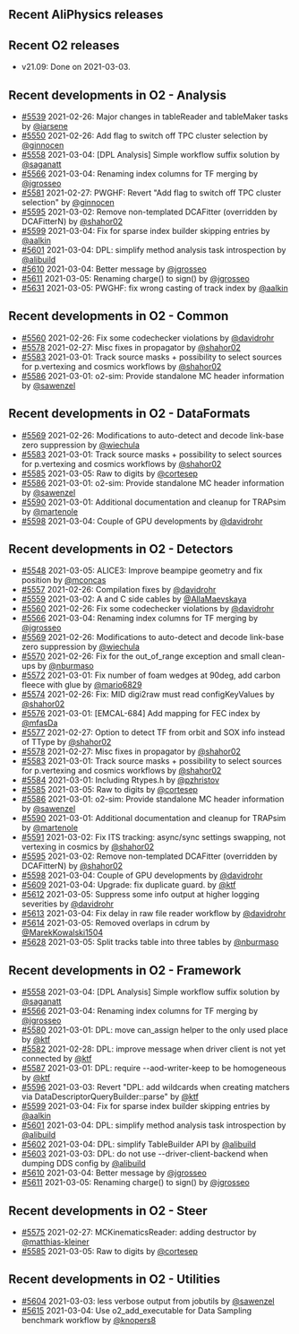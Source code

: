 ## Recent AliPhysics releases
## Recent O2 releases
- v21.09: Done on 2021-03-03.
## Recent developments in O2 - Analysis
- [#5539](https://github.com/AliceO2Group/AliceO2/pull/5539) 2021-02-26: Major changes in tableReader and tableMaker tasks by [@iarsene](https://github.com/iarsene)
- [#5550](https://github.com/AliceO2Group/AliceO2/pull/5550) 2021-02-26: Add flag to switch off TPC cluster selection by [@ginnocen](https://github.com/ginnocen)
- [#5558](https://github.com/AliceO2Group/AliceO2/pull/5558) 2021-03-04: [DPL Analysis] Simple workflow suffix solution by [@saganatt](https://github.com/saganatt)
- [#5566](https://github.com/AliceO2Group/AliceO2/pull/5566) 2021-03-04: Renaming index columns for TF merging by [@jgrosseo](https://github.com/jgrosseo)
- [#5581](https://github.com/AliceO2Group/AliceO2/pull/5581) 2021-02-27: PWGHF: Revert "Add flag to switch off TPC cluster selection" by [@ginnocen](https://github.com/ginnocen)
- [#5595](https://github.com/AliceO2Group/AliceO2/pull/5595) 2021-03-02: Remove non-templated DCAFitter (overridden by DCAFitterN) by [@shahor02](https://github.com/shahor02)
- [#5599](https://github.com/AliceO2Group/AliceO2/pull/5599) 2021-03-04: Fix for sparse index builder skipping entries by [@aalkin](https://github.com/aalkin)
- [#5601](https://github.com/AliceO2Group/AliceO2/pull/5601) 2021-03-04: DPL: simplify method analysis task introspection by [@alibuild](https://github.com/alibuild)
- [#5610](https://github.com/AliceO2Group/AliceO2/pull/5610) 2021-03-04: Better message by [@jgrosseo](https://github.com/jgrosseo)
- [#5611](https://github.com/AliceO2Group/AliceO2/pull/5611) 2021-03-05: Renaming charge() to sign() by [@jgrosseo](https://github.com/jgrosseo)
- [#5631](https://github.com/AliceO2Group/AliceO2/pull/5631) 2021-03-05: PWGHF: fix wrong casting of track index by [@aalkin](https://github.com/aalkin)
## Recent developments in O2 - Common
- [#5560](https://github.com/AliceO2Group/AliceO2/pull/5560) 2021-02-26: Fix some codechecker violations by [@davidrohr](https://github.com/davidrohr)
- [#5578](https://github.com/AliceO2Group/AliceO2/pull/5578) 2021-02-27: Misc fixes in propagator  by [@shahor02](https://github.com/shahor02)
- [#5583](https://github.com/AliceO2Group/AliceO2/pull/5583) 2021-03-01: Track source masks + possibility to select sources for p.vertexing and cosmics workflows by [@shahor02](https://github.com/shahor02)
- [#5586](https://github.com/AliceO2Group/AliceO2/pull/5586) 2021-03-01: o2-sim: Provide standalone MC header information by [@sawenzel](https://github.com/sawenzel)
## Recent developments in O2 - DataFormats
- [#5569](https://github.com/AliceO2Group/AliceO2/pull/5569) 2021-02-26: Modifications to auto-detect and decode link-base zero suppression by [@wiechula](https://github.com/wiechula)
- [#5583](https://github.com/AliceO2Group/AliceO2/pull/5583) 2021-03-01: Track source masks + possibility to select sources for p.vertexing and cosmics workflows by [@shahor02](https://github.com/shahor02)
- [#5585](https://github.com/AliceO2Group/AliceO2/pull/5585) 2021-03-05: Raw to digits by [@cortesep](https://github.com/cortesep)
- [#5586](https://github.com/AliceO2Group/AliceO2/pull/5586) 2021-03-01: o2-sim: Provide standalone MC header information by [@sawenzel](https://github.com/sawenzel)
- [#5590](https://github.com/AliceO2Group/AliceO2/pull/5590) 2021-03-01: Additional documentation and cleanup for TRAPsim by [@martenole](https://github.com/martenole)
- [#5598](https://github.com/AliceO2Group/AliceO2/pull/5598) 2021-03-04: Couple of GPU developments by [@davidrohr](https://github.com/davidrohr)
## Recent developments in O2 - Detectors
- [#5548](https://github.com/AliceO2Group/AliceO2/pull/5548) 2021-03-05: ALICE3: Improve beampipe geometry and fix position by [@mconcas](https://github.com/mconcas)
- [#5557](https://github.com/AliceO2Group/AliceO2/pull/5557) 2021-02-26: Compilation fixes by [@davidrohr](https://github.com/davidrohr)
- [#5559](https://github.com/AliceO2Group/AliceO2/pull/5559) 2021-03-02: A and C side cables  by [@AllaMaevskaya](https://github.com/AllaMaevskaya)
- [#5560](https://github.com/AliceO2Group/AliceO2/pull/5560) 2021-02-26: Fix some codechecker violations by [@davidrohr](https://github.com/davidrohr)
- [#5566](https://github.com/AliceO2Group/AliceO2/pull/5566) 2021-03-04: Renaming index columns for TF merging by [@jgrosseo](https://github.com/jgrosseo)
- [#5569](https://github.com/AliceO2Group/AliceO2/pull/5569) 2021-02-26: Modifications to auto-detect and decode link-base zero suppression by [@wiechula](https://github.com/wiechula)
- [#5570](https://github.com/AliceO2Group/AliceO2/pull/5570) 2021-02-26: Fix for the out_of_range exception and small clean-ups by [@nburmaso](https://github.com/nburmaso)
- [#5572](https://github.com/AliceO2Group/AliceO2/pull/5572) 2021-03-01: Fix number of foam wedges at 90deg, add carbon fleece with glue by [@mario6829](https://github.com/mario6829)
- [#5574](https://github.com/AliceO2Group/AliceO2/pull/5574) 2021-02-26: Fix: MID digi2raw must read configKeyValues by [@shahor02](https://github.com/shahor02)
- [#5576](https://github.com/AliceO2Group/AliceO2/pull/5576) 2021-03-01: [EMCAL-684] Add mapping for FEC index by [@mfasDa](https://github.com/mfasDa)
- [#5577](https://github.com/AliceO2Group/AliceO2/pull/5577) 2021-02-27: Option to detect TF from orbit and SOX info instead of TType by [@shahor02](https://github.com/shahor02)
- [#5578](https://github.com/AliceO2Group/AliceO2/pull/5578) 2021-02-27: Misc fixes in propagator  by [@shahor02](https://github.com/shahor02)
- [#5583](https://github.com/AliceO2Group/AliceO2/pull/5583) 2021-03-01: Track source masks + possibility to select sources for p.vertexing and cosmics workflows by [@shahor02](https://github.com/shahor02)
- [#5584](https://github.com/AliceO2Group/AliceO2/pull/5584) 2021-03-01: Including Rtypes.h by [@pzhristov](https://github.com/pzhristov)
- [#5585](https://github.com/AliceO2Group/AliceO2/pull/5585) 2021-03-05: Raw to digits by [@cortesep](https://github.com/cortesep)
- [#5586](https://github.com/AliceO2Group/AliceO2/pull/5586) 2021-03-01: o2-sim: Provide standalone MC header information by [@sawenzel](https://github.com/sawenzel)
- [#5590](https://github.com/AliceO2Group/AliceO2/pull/5590) 2021-03-01: Additional documentation and cleanup for TRAPsim by [@martenole](https://github.com/martenole)
- [#5591](https://github.com/AliceO2Group/AliceO2/pull/5591) 2021-03-02: Fix ITS tracking: async/sync settings swapping, not vertexing in cosmics by [@shahor02](https://github.com/shahor02)
- [#5595](https://github.com/AliceO2Group/AliceO2/pull/5595) 2021-03-02: Remove non-templated DCAFitter (overridden by DCAFitterN) by [@shahor02](https://github.com/shahor02)
- [#5598](https://github.com/AliceO2Group/AliceO2/pull/5598) 2021-03-04: Couple of GPU developments by [@davidrohr](https://github.com/davidrohr)
- [#5609](https://github.com/AliceO2Group/AliceO2/pull/5609) 2021-03-04: Upgrade: fix duplicate guard. by [@ktf](https://github.com/ktf)
- [#5612](https://github.com/AliceO2Group/AliceO2/pull/5612) 2021-03-05: Suppress some info output at higher logging severities by [@davidrohr](https://github.com/davidrohr)
- [#5613](https://github.com/AliceO2Group/AliceO2/pull/5613) 2021-03-04: Fix delay in raw file reader workflow by [@davidrohr](https://github.com/davidrohr)
- [#5614](https://github.com/AliceO2Group/AliceO2/pull/5614) 2021-03-05: Removed overlaps in cdrum by [@MarekKowalski1504](https://github.com/MarekKowalski1504)
- [#5628](https://github.com/AliceO2Group/AliceO2/pull/5628) 2021-03-05: Split tracks table into three tables by [@nburmaso](https://github.com/nburmaso)
## Recent developments in O2 - Framework
- [#5558](https://github.com/AliceO2Group/AliceO2/pull/5558) 2021-03-04: [DPL Analysis] Simple workflow suffix solution by [@saganatt](https://github.com/saganatt)
- [#5566](https://github.com/AliceO2Group/AliceO2/pull/5566) 2021-03-04: Renaming index columns for TF merging by [@jgrosseo](https://github.com/jgrosseo)
- [#5580](https://github.com/AliceO2Group/AliceO2/pull/5580) 2021-03-01: DPL: move can_assign helper to the only used place by [@ktf](https://github.com/ktf)
- [#5582](https://github.com/AliceO2Group/AliceO2/pull/5582) 2021-02-28: DPL: improve message when driver client is not yet connected by [@ktf](https://github.com/ktf)
- [#5587](https://github.com/AliceO2Group/AliceO2/pull/5587) 2021-03-01: DPL: require --aod-writer-keep to be homogeneous by [@ktf](https://github.com/ktf)
- [#5596](https://github.com/AliceO2Group/AliceO2/pull/5596) 2021-03-03: Revert "DPL: add wildcards when creating matchers via DataDescriptorQueryBuilder::parse" by [@ktf](https://github.com/ktf)
- [#5599](https://github.com/AliceO2Group/AliceO2/pull/5599) 2021-03-04: Fix for sparse index builder skipping entries by [@aalkin](https://github.com/aalkin)
- [#5601](https://github.com/AliceO2Group/AliceO2/pull/5601) 2021-03-04: DPL: simplify method analysis task introspection by [@alibuild](https://github.com/alibuild)
- [#5602](https://github.com/AliceO2Group/AliceO2/pull/5602) 2021-03-04: DPL: simplify TableBuilder API by [@alibuild](https://github.com/alibuild)
- [#5603](https://github.com/AliceO2Group/AliceO2/pull/5603) 2021-03-03: DPL: do not use --driver-client-backend  when dumping DDS config by [@alibuild](https://github.com/alibuild)
- [#5610](https://github.com/AliceO2Group/AliceO2/pull/5610) 2021-03-04: Better message by [@jgrosseo](https://github.com/jgrosseo)
- [#5611](https://github.com/AliceO2Group/AliceO2/pull/5611) 2021-03-05: Renaming charge() to sign() by [@jgrosseo](https://github.com/jgrosseo)
## Recent developments in O2 - Steer
- [#5575](https://github.com/AliceO2Group/AliceO2/pull/5575) 2021-02-27: MCKinematicsReader: adding destructor by [@matthias-kleiner](https://github.com/matthias-kleiner)
- [#5585](https://github.com/AliceO2Group/AliceO2/pull/5585) 2021-03-05: Raw to digits by [@cortesep](https://github.com/cortesep)
## Recent developments in O2 - Utilities
- [#5604](https://github.com/AliceO2Group/AliceO2/pull/5604) 2021-03-03: less verbose output from jobutils by [@sawenzel](https://github.com/sawenzel)
- [#5615](https://github.com/AliceO2Group/AliceO2/pull/5615) 2021-03-04: Use o2_add_executable for Data Sampling benchmark workflow by [@knopers8](https://github.com/knopers8)
